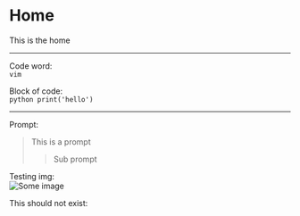 # Home
This is the home

---

Code word:\
`vim`

Block of code:\
``python
print('hello')
``

---
Prompt:
> This is a prompt
>> Sub prompt

Testing img:\
![Some image](/assets/img/duck.png)

This should not exist:
<script src='/js/sidebar.js'>JS INJECTED WITH HTML</script>
